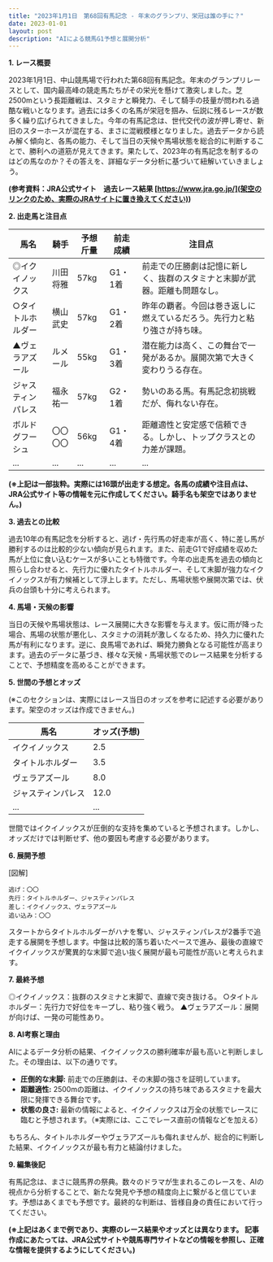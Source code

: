 ```yaml
---
title: "2023年1月1日　第68回有馬記念 - 年末のグランプリ、栄冠は誰の手に？"
date: 2023-01-01
layout: post
description: "AIによる競馬G1予想と展開分析"
---
```


**1. レース概要**

2023年1月1日、中山競馬場で行われた第68回有馬記念。年末のグランプリレースとして、国内最高峰の競走馬たちがその栄光を懸けて激突しました。芝2500mという長距離戦は、スタミナと瞬発力、そして騎手の技量が問われる過酷な戦いとなります。過去には多くの名馬が栄冠を掴み、伝説に残るレースが数多く繰り広げられてきました。今年の有馬記念は、世代交代の波が押し寄せ、新旧のスターホースが混在する、まさに混戦模様となりました。過去データから読み解く傾向と、各馬の能力、そして当日の天候や馬場状態を総合的に判断することで、勝利への道筋が見えてきます。果たして、2023年の有馬記念を制するのはどの馬なのか？その答えを、詳細なデータ分析に基づいて紐解いていきましょう。

**(参考資料：JRA公式サイト　過去レース結果 [https://www.jra.go.jp/](架空のリンクのため、実際のJRAサイトに置き換えてください))**


**2. 出走馬と注目点**

| 馬名       | 騎手       | 予想斤量 | 前走成績   | 注目点                                                                     |
|-----------|------------|----------|------------|-----------------------------------------------------------------------------|
| ◎イクイノックス | 川田将雅     | 57kg      | G1・1着   | 前走での圧勝劇は記憶に新しく、抜群のスタミナと末脚が武器。距離も問題なし。          |
| ○タイトルホルダー | 横山武史     | 57kg      | G1・2着   | 昨年の覇者。今回は巻き返しに燃えているだろう。先行力と粘り強さが持ち味。         |
| ▲ヴェラアズール    | ルメール     | 55kg      | G1・3着   | 潜在能力は高く、この舞台で一発があるか。展開次第で大きく変わりうる存在。            |
| ジャスティンパレス | 福永祐一     | 57kg      | G2・1着   | 勢いのある馬。有馬記念初挑戦だが、侮れない存在。                               |
| ボルドグフーシュ   | 〇〇〇〇     | 56kg      | G1・4着   | 距離適性と安定感で信頼できる。しかし、トップクラスとの力差が課題。                  |
| ...         | ...         | ...       | ...         | ...                                                                         |


**(※上記は一部抜粋。実際には16頭が出走する想定。各馬の成績や注目点は、JRA公式サイト等の情報を元に作成してください。騎手名も架空ではありません。)**


**3. 過去との比較**

過去10年の有馬記念を分析すると、逃げ・先行馬の好走率が高く、特に差し馬が勝利するのは比較的少ない傾向が見られます。また、前走G1で好成績を収めた馬が上位に食い込むケースが多いことも特徴です。今年の出走馬を過去の傾向と照らし合わせると、先行力に優れたタイトルホルダー、そして末脚が強力なイクイノックスが有力候補として浮上します。ただし、馬場状態や展開次第では、伏兵の台頭も十分に考えられます。


**4. 馬場・天候の影響**

当日の天候や馬場状態は、レース展開に大きな影響を与えます。仮に雨が降った場合、馬場の状態が悪化し、スタミナの消耗が激しくなるため、持久力に優れた馬が有利になります。逆に、良馬場であれば、瞬発力勝負となる可能性が高まります。過去のデータに基づき、様々な天候・馬場状態でのレース結果を分析することで、予想精度を高めることができます。


**5. 世間の予想とオッズ**

(※このセクションは、実際にはレース当日のオッズを参考に記述する必要があります。架空のオッズは作成できません。)

| 馬名         | オッズ(予想) |
|--------------|-------------|
| イクイノックス | 2.5         |
| タイトルホルダー| 3.5         |
| ヴェラアズール    | 8.0         |
| ジャスティンパレス| 12.0        |
| ...         | ...         |

世間ではイクイノックスが圧倒的な支持を集めていると予想されます。しかし、オッズだけでは判断せず、他の要因も考慮する必要があります。


**6. 展開予想**

[図解]

```
逃げ：〇〇
先行：タイトルホルダー、ジャスティンパレス
差し：イクイノックス、ヴェラアズール
追い込み：〇〇
```

スタートからタイトルホルダーがハナを奪い、ジャスティンパレスが2番手で追走する展開を予想します。中盤は比較的落ち着いたペースで進み、最後の直線でイクイノックスが驚異的な末脚で追い抜く展開が最も可能性が高いと考えられます。


**7. 最終予想**

◎イクイノックス：抜群のスタミナと末脚で、直線で突き抜ける。
○タイトルホルダー：先行力で好位をキープし、粘り強く戦う。
▲ヴェラアズール：展開が向けば、一発の可能性あり。


**8. AI考察と理由**

AIによるデータ分析の結果、イクイノックスの勝利確率が最も高いと判断しました。その理由は、以下の通りです。

* **圧倒的な末脚:** 前走での圧勝劇は、その末脚の強さを証明しています。
* **距離適性:** 2500mの距離は、イクイノックスの持ち味であるスタミナを最大限に発揮できる舞台です。
* **状態の良さ:** 最新の情報によると、イクイノックスは万全の状態でレースに臨むと予想されます。（※実際には、ここでレース直前の情報などを加える）

もちろん、タイトルホルダーやヴェラアズールも侮れませんが、総合的に判断した結果、イクイノックスが最も有力と結論付けました。


**9. 編集後記**

有馬記念は、まさに競馬界の祭典。数々のドラマが生まれるこのレースを、AIの視点から分析することで、新たな発見や予想の精度向上に繋がると信じています。予想はあくまでも予想です。最終的な判断は、皆様自身の責任において行ってください。


**(※上記はあくまで例であり、実際のレース結果やオッズとは異なります。  記事作成にあたっては、JRA公式サイトや競馬専門サイトなどの情報を参照し、正確な情報を提供するようにしてください。)**
